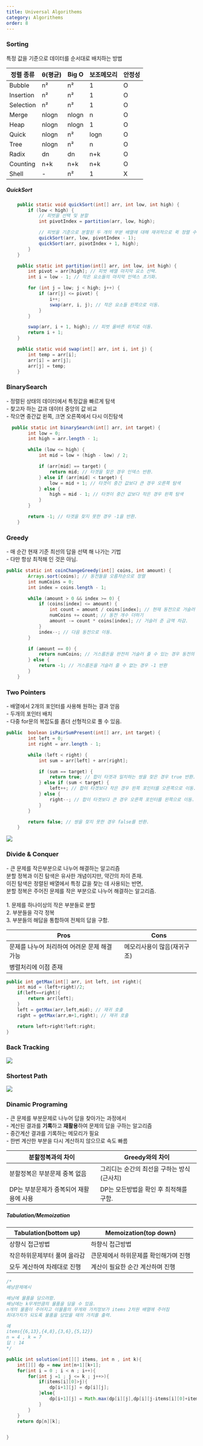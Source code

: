 ```yaml
---
title: Universal Algorithems
category: Algorithems
order: 8
---
```

### Sorting

<div class="content-box">
특정 값을 기준으로 데이터를 순서대로 배치하는 방법
</div>

|정렬 종류|θ(평균)|Big O|보조메모리|안정성|
|-|-|-|-|-|
|Bubble|n²|n²|1|O|
|Insertion|n²|n²|1|O|
|Selection|n²|n²|1|O|
|Merge|nlogn|nlogn|n|O|
|Heap|nlogn|nlogn|1|O|
|Quick|nlogn|n²|logn|O|
|Tree|nlogn|n²|n|O|
|Radix|dn|dn|n+k|O|
|Counting|n+k|n+k|n+k|O|
|Shell| - |n²|1|X|

##### QuickSort

```java
    public static void quickSort(int[] arr, int low, int high) {
        if (low < high) {
            // 피벗을 선택 및 분할
            int pivotIndex = partition(arr, low, high);

            // 피벗을 기준으로 분할된 두 개의 부분 배열에 대해 재귀적으로 퀵 정렬 수행.
            quickSort(arr, low, pivotIndex - 1);
            quickSort(arr, pivotIndex + 1, high);
        }
    }

    public static int partition(int[] arr, int low, int high) {
        int pivot = arr[high]; // 피벗 배열 마지막 요소 선택.
        int i = low - 1; // 작은 요소들의 마지막 인덱스 초기화.

        for (int j = low; j < high; j++) {
            if (arr[j] <= pivot) {
                i++;
                swap(arr, i, j); // 작은 요소들 왼쪽으로 이동.
            }
        }

        swap(arr, i + 1, high); // 피벗 올바른 위치로 이동.
        return i + 1;
    }

    public static void swap(int[] arr, int i, int j) {
        int temp = arr[i];
        arr[i] = arr[j];
        arr[j] = temp;
    }
```
### BinarySearch

<div class="content-box">
- 정렬된 상태의 데이터에서 특정값을 빠르게 탐색<br>
- 찾고자 하는 값과 데이터 중앙의 값 비교 <br>
- 작으면 중간값 왼쪽, 크면 오른쪽에서 다시 이진탐색
</div>

```java
  public static int binarySearch(int[] arr, int target) {
        int low = 0;
        int high = arr.length - 1;

        while (low <= high) {
            int mid = low + (high - low) / 2;

            if (arr[mid] == target) {
                return mid; // 타겟을 찾은 경우 인덱스 반환.
            } else if (arr[mid] < target) {
                low = mid + 1; // 타겟이 중간 값보다 큰 경우 오른쪽 탐색
            } else {
                high = mid - 1; // 타겟이 중간 값보다 작은 경우 왼쪽 탐색
            }
        }

        return -1; // 타겟을 찾지 못한 경우 -1을 반환.
    }
```




### Greedy

<div class="content-box">
- 매 순간 현재 기준 최선의 답을 선택 해 나가는 기법<br>
- 다만 항상 최적해 인 것은 아님.  
</div>

```java
public static int coinChangeGreedy(int[] coins, int amount) {
        Arrays.sort(coins); // 동전들을 오름차순으로 정렬
        int numCoins = 0;
        int index = coins.length - 1;

        while (amount > 0 && index >= 0) {
            if (coins[index] <= amount) {
                int count = amount / coins[index]; // 현재 동전으로 거슬러 줄 수 있는 최대 개수 계산.
                numCoins += count; // 동전 개수 더하기
                amount -= count * coins[index]; // 거슬러 준 금액 차감.
            }
            index--; // 다음 동전으로 이동.
        }

        if (amount == 0) {
            return numCoins; // 거스름돈을 완전히 거슬러 줄 수 있는 경우 동전의 개수 반환
        } else {
            return -1; // 거스름돈을 거슬러 줄 수 없는 경우 -1 반환
        }
    }
```


### Two Pointers

<div class="content-box">
- 배열에서 2개의 포인터를 사용해 원하는 결과 얻음<br>
- 두개의 포인터 배치 <br>
- 다중 for문의 복잡도를 좀더 선형적으로 풀 수 있음. 
</div>

```java
public  boolean isPairSumPresent(int[] arr, int target) {
        int left = 0;
        int right = arr.length - 1;

        while (left < right) {
            int sum = arr[left] + arr[right];

            if (sum == target) {
                return true; // 합이 타겟과 일치하는 쌍을 찾은 경우 true 반환.
            } else if (sum < target) {
                left++; // 합이 타겟보다 작은 경우 왼쪽 포인터를 오른쪽으로 이동.
            } else {
                right--; // 합이 타겟보다 큰 경우 오른쪽 포인터를 왼쪽으로 이동.
            }
        }

        return false; // 쌍을 찾지 못한 경우 false를 반환.
    }

```
![](//placehold.it/800x600)


### Divide & Conquer

<div class="content-box">
- 큰 문제를 작은부분으로 나누어 해결하는 알고리즘<br>
분할 정복과 이진 탐색은 유사한 개념이지만, 약간의 차이 존재.<br> 
이진 탐색은 정렬된 배열에서 특정 값을 찾는 데 사용되는 반면,<br> 
분할 정복은 주어진 문제를 작은 부분으로 나누어 해결하는 알고리즘.<br><br>
1. 문제를 하나이상의 작은 부분들로 분할 <br>
2. 부분들을 각각 정복 <br>
3. 부분들의 해답을 통합하여 전체의 답을 구함. 
</div>

|Pros|Cons|
|-|-|
|문제를 나누어 처리하여 어려운 문제 해결 가능|메모리사용이 많음(재귀구조)|
|병렬처리에 이점 존재||

```java
public int getMax(int[] arr, int left, int right){
    int mid = (left+right)/2;
    if(left==right){
        return arr[left];
    }
    left = getMax(arr,left,mid); // 재귀 호출
    right = getMax(arr,m+1,right); // 재귀 호출

    return left>right?left:right;
}
```


### Back Tracking

![](//placehold.it/800x600)


### Shortest Path

![](//placehold.it/800x600)


### Dinamic Programing

<div class="content-box">
- 큰 문제를 부분문제로 나누어 답을 찾아가는 과정에서<br>
- 계산된 결과를 <b>기록</b>하고 <b>재활용</b>하여 문제의 답을 구하는 알고리즘<br>
- 중간계산 결과를 기록하는 메모리가 필요<br> 
- 한번 계산한 부분을 다시 계산하지 않으므로 속도 빠름<br> 
</div>

|분할정복과의 차이|Greedy와의 차이|
|-|-|
|분할정복은 부분문제 중복 없음|그리디는 순간의 최선을 구하는 방식(근사치)|
|DP는 부분문제가 중복되어 재활용에 사용| DP는 모든방법을 확인 후 최적해를 구함.|

##### Tabulation/Memoization

|Tabulation(bottom up)|Memoization(top down)|
|-|-|
|상향식 접근방법|하향식 접근방법|
|작은하위문제부터 풀며 올라감|큰문제에서 하위문제를 확인해가며 진행|
|모두 계산하여 차례대로 진행|계산이 필요한 순간 계산하며 진행|

```java
/*
배낭문제예시

배낭에 물품을 담으려함. 
배낭에는 k무게만큼의 물품을 담을 수 있음. 
n개의 물품이 주어지고 이물품의 무게와 가치정보가 items 2차원 배열에 주어짐
최대가치가 되도록 물품을 담았을 때의 가치를 출력. 

예
items{{6,13},{4,8},{3,6},{5,12}}
n = 4 , k = 7
답 : 14
*/

public int solution(int[][] items, int n , int k){
    int[][] dp = new int[n+1][k+1];
    for(int i = 0 ; i < n ; i++){
        for(int j =1 ; j <= k ; j++>){
            if(items[i][0]>j){
                dp[i+1][j] = dp[i][j];
            }else{
                dp[i+1][j] = Math.max(dp[i][j],dp[i][j-items[i][0]+items[i][1]);
            }
        }
    }
    return dp[n][k];


}
```